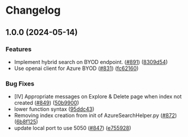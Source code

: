 # Changelog

## 1.0.0 (2024-05-14)


### Features

* Implement hybrid search on BYOD endpoint. ([#891](https://github.com/Azure-Samples/chat-with-your-data-solution-accelerator/issues/891)) ([8309d54](https://github.com/Azure-Samples/chat-with-your-data-solution-accelerator/commit/8309d546f036617ea4b244f446474f054c46fe6e))
* Use openai client for Azure BYOD ([#831](https://github.com/Azure-Samples/chat-with-your-data-solution-accelerator/issues/831)) ([fc62160](https://github.com/Azure-Samples/chat-with-your-data-solution-accelerator/commit/fc621602c457f50c883e16ea7006f796f2171d70))


### Bug Fixes

* [IV] Appropriate messages on Explore & Delete page when index not created ([#849](https://github.com/Azure-Samples/chat-with-your-data-solution-accelerator/issues/849)) ([50b9900](https://github.com/Azure-Samples/chat-with-your-data-solution-accelerator/commit/50b99001885b5886191b78a9117e6b34c6597f5d))
* lower function syntax ([95ddc43](https://github.com/Azure-Samples/chat-with-your-data-solution-accelerator/commit/95ddc434eb82f0120d57663086bbb29ae90989a8))
* Removing index creation from init of AzureSearchHelper.py ([#872](https://github.com/Azure-Samples/chat-with-your-data-solution-accelerator/issues/872)) ([6b8f125](https://github.com/Azure-Samples/chat-with-your-data-solution-accelerator/commit/6b8f12531b3190740bf2c9319898b7dcfcafc106))
* update local port to use 5050 ([#847](https://github.com/Azure-Samples/chat-with-your-data-solution-accelerator/issues/847)) ([e755928](https://github.com/Azure-Samples/chat-with-your-data-solution-accelerator/commit/e755928cbbe43a77e63af1b665f72bb5faed6b7a))
